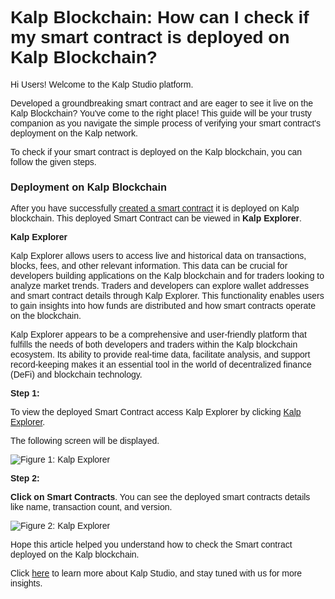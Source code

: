 <style> body {  font-family: "Source Sans 3", sans-serif!important; }</style>
<link href="https://fonts.googleapis.com/css2?family=Source+Sans+3:ital,wght@0,200..900;1,200..900&display=swap" rel="stylesheet">    <link rel="stylesheet" href="https://fonts.googleapis.com/icon?family=Material+Icons">

# Kalp Blockchain: How can I check if my smart contract is deployed on Kalp Blockchain?

Hi Users! Welcome to the Kalp Studio platform.

Developed a groundbreaking smart contract and are eager to see it live on the Kalp Blockchain? You've come to the right place! This guide will be your trusty companion as you navigate the simple process of verifying your smart contract's deployment on the Kalp network.

To check if your smart contract is deployed on the Kalp blockchain, you can follow the given steps.

### Deployment on Kalp Blockchain

After you have successfully [created a smart contract](https://care.kalp.studio/a/solutions/articles/1060000078239?portalId=1060000037570) it is deployed on Kalp blockchain. This deployed Smart Contract can be viewed in **Kalp Explorer**.

**Kalp Explorer**

Kalp Explorer allows users to access live and historical data on transactions, blocks, fees, and other relevant information. This data can be crucial for developers building applications on the Kalp blockchain and for traders looking to analyze market trends. Traders and developers can explore wallet addresses and smart contract details through Kalp Explorer. This functionality enables users to gain insights into how funds are distributed and how smart contracts operate on the blockchain.

Kalp Explorer appears to be a comprehensive and user-friendly platform that fulfills the needs of both developers and traders within the Kalp blockchain ecosystem. Its ability to provide real-time data, facilitate analysis, and support record-keeping makes it an essential tool in the world of decentralized finance (DeFi) and blockchain technology.

**Step 1:**

To view the deployed Smart Contract access Kalp Explorer by clicking [Kalp Explorer](https://explorer.kalp.network/#/).

The following screen will be displayed.

![Figure 1: Kalp Explorer](https://docs.kalp.studio/~gitbook/image?url=https%3A%2F%2Fs3-ap-south-1.amazonaws.com%2Find-cdn.freshdesk.com%2Fdata%2Fhelpdesk%2Fattachments%2Fproduction%2F1060006927545%2Foriginal%2FEUIrH2WE00fJVFsJqSwFlIBa5lSWeqSrZA.png%3F1708324085&width=768&dpr=4&quality=100&sign=af9f61819f12a527563dc957769292f8372df85e9e97e3127930c6f46cc86167)

**Step 2:**

**Click on** **Smart Contracts**. You can see the deployed smart contracts details like name, transaction count, and version.

![Figure 2: Kalp Explorer](https://docs.kalp.studio/~gitbook/image?url=https%3A%2F%2Fs3-ap-south-1.amazonaws.com%2Find-cdn.freshdesk.com%2Fdata%2Fhelpdesk%2Fattachments%2Fproduction%2F1060006935140%2Foriginal%2FIqLb8y3e_cNShnOWNTrTvQ_YCKvIucOahA.png%3F1708332136&width=768&dpr=4&quality=100&sign=d947fffd7daa9a4a7b537cfe98ba9c3d234a918250be38f816f635d617be2541)

Hope this article helped you understand how to check the Smart contract deployed on the Kalp blockchain.

Click [here](https://docs.kalp.studio/ks/kalp-studio-home/introduction-to-kalp-studio/getting-started-with-kalp-studio) to learn more about Kalp Studio, and stay tuned with us for more insights.